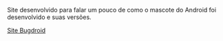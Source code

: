 Site desenvolvido para falar um pouco de como o mascote do Android foi desenvolvido e suas versões.

<a href="https://rdm777.github.io/projeto-android/">Site Bugdroid</a>
